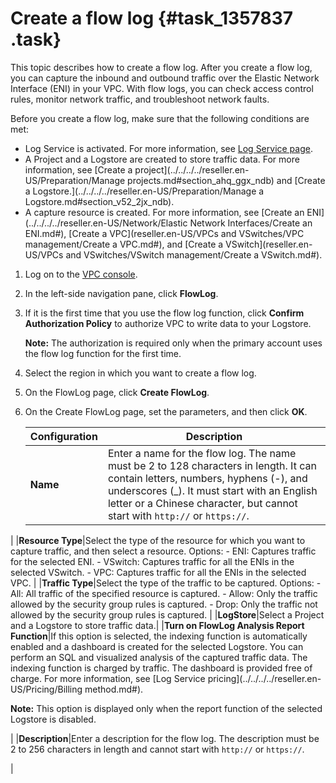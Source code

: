 # Create a flow log {#task_1357837 .task}

This topic describes how to create a flow log. After you create a flow log, you can capture the inbound and outbound traffic over the Elastic Network Interface \(ENI\) in your VPC. With flow logs, you can check access control rules, monitor network traffic, and troubleshoot network faults.

Before you create a flow log, make sure that the following conditions are met:

-   Log Service is activated. For more information, see [Log Service page](https://www.aliyun.com/product/sls/).
-   A Project and a Logstore are created to store traffic data. For more information, see [Create a project](../../../../reseller.en-US/Preparation/Manage projects.md#section_ahq_ggx_ndb) and [Create a Logstore.](../../../../reseller.en-US/Preparation/Manage a Logstore.md#section_v52_2jx_ndb).
-   A capture resource is created. For more information, see [Create an ENI](../../../../reseller.en-US/Network/Elastic Network Interfaces/Create an ENI.md#), [Create a VPC](reseller.en-US/VPCs and VSwitches/VPC management/Create a VPC.md#), and [Create a VSwitch](reseller.en-US/VPCs and VSwitches/VSwitch management/Create a VSwitch.md#).

1.  Log on to the [VPC console](https://partners-intl.console.aliyun.com/#/vpc).
2.  In the left-side navigation pane, click **FlowLog**.
3.  If it is the first time that you use the flow log function, click **Confirm Authorization Policy** to authorize VPC to write data to your Logstore. 

    **Note:** The authorization is required only when the primary account uses the flow log function for the first time.

4.  Select the region in which you want to create a flow log.
5.  On the FlowLog page, click **Create FlowLog**.
6.  On the Create FlowLog page, set the parameters, and then click **OK**. 

    |Configuration|Description|
    |-------------|-----------|
    |**Name**|Enter a name for the flow log. The name must be 2 to 128 characters in length. It can contain letters, numbers, hyphens \(-\), and underscores \(\_\). It must start with an English letter or a Chinese character, but cannot start with `http://` or `https://`.

 |
    |**Resource Type**|Select the type of the resource for which you want to capture traffic, and then select a resource. Options:     -   ENI: Captures traffic for the selected ENI.
    -   VSwitch: Captures traffic for all the ENIs in the selected VSwitch.
    -   VPC: Captures traffic for all the ENIs in the selected VPC.
 |
    |**Traffic Type**|Select the type of the traffic to be captured. Options:     -   All: All traffic of the specified resource is captured.
    -   Allow: Only the traffic allowed by the security group rules is captured.
    -   Drop: Only the traffic not allowed by the security group rules is captured.
 |
    |**LogStore**|Select a Project and a Logstore to store traffic data.|
    |**Turn on FlowLog Analysis Report Function**|If this option is selected, the indexing function is automatically enabled and a dashboard is created for the selected Logstore. You can perform an SQL and visualized analysis of the captured traffic data. The indexing function is charged by traffic. The dashboard is provided free of charge. For more information, see [Log Service pricing](../../../../reseller.en-US/Pricing/Billing method.md#).

 **Note:** This option is displayed only when the report function of the selected Logstore is disabled.

 |
    |**Description**|Enter a description for the flow log. The description must be 2 to 256 characters in length and cannot start with `http://` or `https://`.

 |


